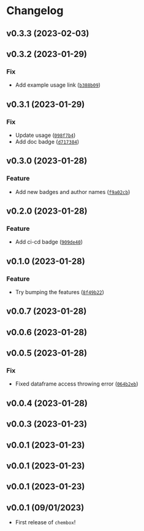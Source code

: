 # Changelog

<!--next-version-placeholder-->

## v0.3.3 (2023-02-03)


## v0.3.2 (2023-01-29)
### Fix
* Add example usage link ([`b388b09`](https://github.com/UBC-MDS/chembox/commit/b388b09ac823dc5f557a46c38ab7dccb7f587c7a))

## v0.3.1 (2023-01-29)
### Fix
* Update usage ([`098f7b4`](https://github.com/UBC-MDS/chembox/commit/098f7b4f7594e58553b56e6b7285882d89f38e99))
* Add doc badge ([`d717384`](https://github.com/UBC-MDS/chembox/commit/d717384eed047e1d59ee96062fbe30064367985a))

## v0.3.0 (2023-01-28)
### Feature
* Add new badges and author names ([`f9a02cb`](https://github.com/UBC-MDS/chembox/commit/f9a02cb061d9d23971b8871ad36178c49cbc5241))

## v0.2.0 (2023-01-28)
### Feature
* Add ci-cd badge ([`909de40`](https://github.com/UBC-MDS/chembox/commit/909de40d9532232b89c7fde2b4c52d2e7b522e70))

## v0.1.0 (2023-01-28)
### Feature
* Try bumping the features ([`8f49b22`](https://github.com/UBC-MDS/chembox/commit/8f49b22da938c90fe4fbae6e537151f5060c81fb))

## v0.0.7 (2023-01-28)


## v0.0.6 (2023-01-28)


## v0.0.5 (2023-01-28)
### Fix
* Fixed dataframe access throwing error ([`064b2eb`](https://github.com/UBC-MDS/chembox/commit/064b2eb4c86ec04832987bae7ffe0a8b7ae9c740))

## v0.0.4 (2023-01-28)


## v0.0.3 (2023-01-23)


## v0.0.1 (2023-01-23)


## v0.0.1 (2023-01-23)


## v0.0.1 (2023-01-23)


## v0.0.1 (09/01/2023)

- First release of `chembox`!